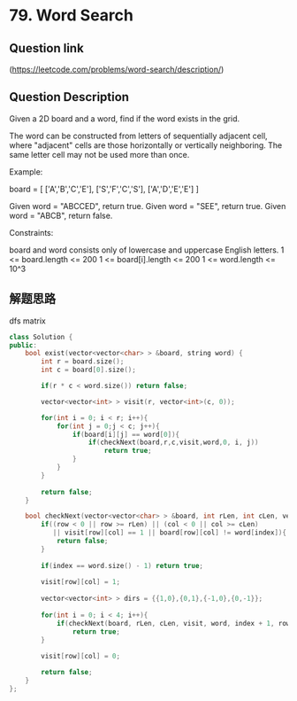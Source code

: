 # 79. Word Search

## Question link
(https://leetcode.com/problems/word-search/description/)

## Question Description

Given a 2D board and a word, find if the word exists in the grid.

The word can be constructed from letters of sequentially adjacent cell, where "adjacent" cells are those horizontally or vertically neighboring. The same letter cell may not be used more than once.

Example:

board =
[
  ['A','B','C','E'],
  ['S','F','C','S'],
  ['A','D','E','E']
]

Given word = "ABCCED", return true.
Given word = "SEE", return true.
Given word = "ABCB", return false.

Constraints:

board and word consists only of lowercase and uppercase English letters.
1 <= board.length <= 200
1 <= board[i].length <= 200
1 <= word.length <= 10^3

## 解题思路
dfs matrix

```c++
class Solution {
public:
    bool exist(vector<vector<char> > &board, string word) {
        int r = board.size();
        int c = board[0].size();

        if(r * c < word.size()) return false;

        vector<vector<int> > visit(r, vector<int>(c, 0));

        for(int i = 0; i < r; i++){
            for(int j = 0;j < c; j++){
                if(board[i][j] == word[0]){
                    if(checkNext(board,r,c,visit,word,0, i, j))
                        return true;
                }
            }
        }
    
        return false;
    }

    bool checkNext(vector<vector<char> > &board, int rLen, int cLen, vector<vector<int> > &visit, string& word, int index, int row, int col){
        if((row < 0 || row >= rLen) || (col < 0 || col >= cLen) 
           || visit[row][col] == 1 || board[row][col] != word[index]){
            return false;
        }
           
        if(index == word.size() - 1) return true;
        
        visit[row][col] = 1;
        
        vector<vector<int> > dirs = {{1,0},{0,1},{-1,0},{0,-1}};
        
        for(int i = 0; i < 4; i++){
            if(checkNext(board, rLen, cLen, visit, word, index + 1, row + dirs[i][0], col + dirs[i][1]))
                return true;
        }
        
        visit[row][col] = 0;

        return false;
    }
};
```